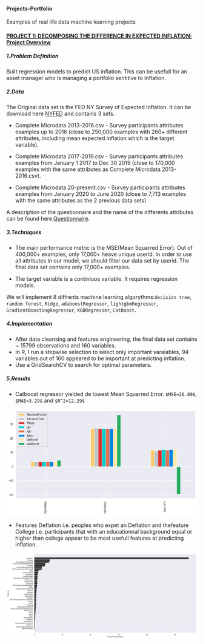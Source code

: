 #### Projects-Portfolio
Examples of real life data machine learning projects


#### [PROJECT 1: DECOMPOSING THE DIFFERENCE IN EXPECTED INFLATION: Project Overview](https://github.com/HermannJoel/Finance/tree/main/Inflation-Expectation-Prediction/src)

##### 1.Problem Definition

 Built regression models to predict US inflation. This can be usefull for an asset
 manager who is managing a portfolio sentitive to Inflation.
##### 2.Data

The Original data set is the FED NY Survey of Expected Inflation. It can be download here [NYFED](https://www.newyorkfed.org/microeconomics/sce#/) and contains 3 sets.

* Complete Microdata 2013-2016.csv - Survey participants attributes examples up to 2016 (close to 250,000 examples with 260+ different attributes, including mean expected inflation which is the target variable).

* Complete Microdata 2017-2019.csv - Survey participants attributes examples from January 1 2017 to Dec 30 2019 (close to 170,000 examples with the same attributes as Complete Microdata 2013-2016.csv).
  
* Complete Microdata 20-present.csv - Survey participants attributes examples from January 2020 to June 2020 (close to 7,713 examples with the same attributes as the 2 previous data sets)

A description of the questionnaire and the name of the differents attributes can be found here.[Questionnaire](https://www.newyorkfed.org/medialibrary/interactives/sce/sce/downloads/datafrbny-sce-survey-core-module-public-questionnaire.pdf).

##### 3.Techniques

* The main performance metric is the MSE(Mean Squarred Error).
 Out of 400,000+ examples, only 17,000+  heave unique userid. In order to use all attributes in our model, we 
 should filter our data set by userid. The final data set contains only 17,000+ examples.
 
* The target variable is a continiuos variable. It requires regression models. 

We will implement 8 diffrents machine learning algorythms:`decision tree`, `random forest`, `Ridge`, `adaboostRegressor`, `lightgbmRegressor`, `GradientBoostingRegressor`, `XGBRegressor`, `CatBoost`.

##### 4.Implementation
* After data cleansing and features engineering, the final data set contains ~ 15799 observations and 160 variables.
* In R, I run a stepwise selection to select only important varaiables, 94 variables out of 160 appeared to be important at predicting inflation.
* Use a GridSearchCV to search for optimal parameters.

##### 5.Results
* Catboost regressor yielded de lowest Mean Squarred Error. `$MSE=26.89$`,  `$MAE=3.29$` and `$R^2=12.29$`

![](/Images/results.png)

* Features Deflation i.e. peoples who expet an Deflation and thefeature College i.e. participants that with an educationnal background equal or higher than college appear to be most usefull features at predicting inflation.

![](/Images/features-importance-catboost.png)
